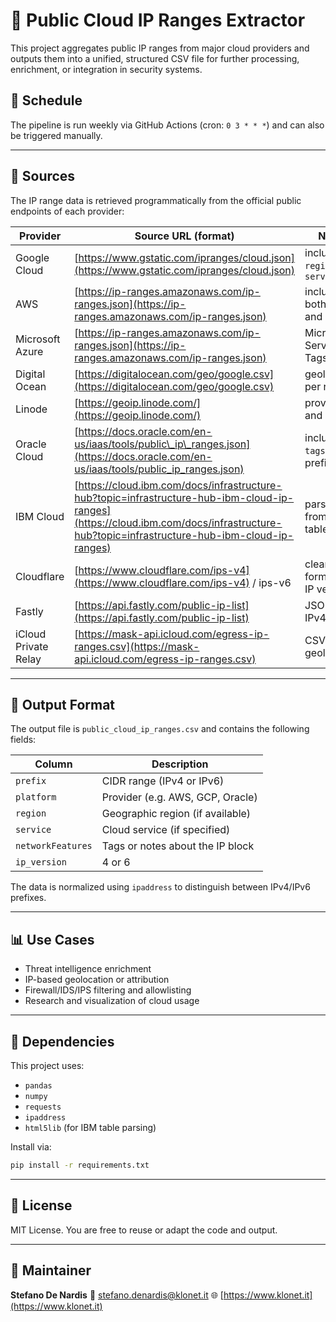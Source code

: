 # 📂 Public Cloud IP Ranges Extractor

This project aggregates public IP ranges from major cloud providers and outputs them into a unified, structured CSV file for further processing, enrichment, or integration in security systems.

## 📅 Schedule

The pipeline is run weekly via GitHub Actions (cron: `0 3 * * *`) and can also be triggered manually.

---

## 🔗 Sources

The IP range data is retrieved programmatically from the official public endpoints of each provider:

| Provider             | Source URL (format)                                                                                                                                                                      | Notes                                         |
| -------------------- | ---------------------------------------------------------------------------------------------------------------------------------------------------------------------------------------- | --------------------------------------------- |
| Google Cloud         | [https://www.gstatic.com/ipranges/cloud.json](https://www.gstatic.com/ipranges/cloud.json)                                                                                               | includes `region` and `service`               |
| AWS                  | [https://ip-ranges.amazonaws.com/ip-ranges.json](https://ip-ranges.amazonaws.com/ip-ranges.json)                                                                                         | includes both IPv4 and IPv6                   |
| Microsoft Azure      | [https://ip-ranges.amazonaws.com/ip-ranges.json](https://ip-ranges.amazonaws.com/ip-ranges.json)                                                                                                                                                            | Microsoft Service Tags JSON    |
| Digital Ocean        | [https://digitalocean.com/geo/google.csv](https://digitalocean.com/geo/google.csv)                                                                                                       | geolocated per region                         |
| Linode               | [https://geoip.linode.com/](https://geoip.linode.com/)                                                                                                                                   | provides IP and region                        |
| Oracle Cloud         | [https://docs.oracle.com/en-us/iaas/tools/public\_ip\_ranges.json](https://docs.oracle.com/en-us/iaas/tools/public_ip_ranges.json)                                                       | includes `tags` per prefix                    |
| IBM Cloud            | [https://cloud.ibm.com/docs/infrastructure-hub?topic=infrastructure-hub-ibm-cloud-ip-ranges](https://cloud.ibm.com/docs/infrastructure-hub?topic=infrastructure-hub-ibm-cloud-ip-ranges) | parsed from HTML tables                       |
| Cloudflare           | [https://www.cloudflare.com/ips-v4](https://www.cloudflare.com/ips-v4) / ips-v6                                                                                                          | clean text format by IP version               |
| Fastly               | [https://api.fastly.com/public-ip-list](https://api.fastly.com/public-ip-list)                                                                                                           | JSON split IPv4 / IPv6                        |
| iCloud Private Relay | [https://mask-api.icloud.com/egress-ip-ranges.csv](https://mask-api.icloud.com/egress-ip-ranges.csv)                                                                                     | CSV with geolocation                          |

---

## 📁 Output Format

The output file is `public_cloud_ip_ranges.csv` and contains the following fields:

| Column            | Description                      |
| ----------------- | -------------------------------- |
| `prefix`          | CIDR range (IPv4 or IPv6)        |
| `platform`        | Provider (e.g. AWS, GCP, Oracle) |
| `region`          | Geographic region (if available) |
| `service`         | Cloud service (if specified)     |
| `networkFeatures` | Tags or notes about the IP block |
| `ip_version`      | 4 or 6                           |

The data is normalized using `ipaddress` to distinguish between IPv4/IPv6 prefixes.

---

## 📊 Use Cases

* Threat intelligence enrichment
* IP-based geolocation or attribution
* Firewall/IDS/IPS filtering and allowlisting
* Research and visualization of cloud usage

---

## 💼 Dependencies

This project uses:

* `pandas`
* `numpy`
* `requests`
* `ipaddress`
* `html5lib` (for IBM table parsing)

Install via:

```bash
pip install -r requirements.txt
```

---

## 📄 License

MIT License. You are free to reuse or adapt the code and output.

---

## 📨 Maintainer

**Stefano De Nardis**
📧 [stefano.denardis@klonet.it](mailto:stefano.denardis@klonet.it)
🌐 [https://www.klonet.it](https://www.klonet.it)
